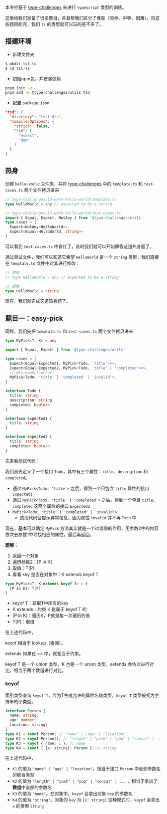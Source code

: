 本专栏基于 [type-challenges](https://github.com/type-challenges/type-challenges) 来进行 `typescript` 类型的训练。

这里给我们准备了很多题目，并且帮我们区分了难度（简单、中等、困难）。将这些题目刷完，我们 `ts` 的类型就可以玩的差不多了。



## 搭建环境

- 新建文件夹

```bash
$ mkdir tsl-ts
$ cd tsl-ts
```

- 初始npm包，并安装依赖

```bash
pnpm init -y
pnpm add -D @type-challenges/utils tsd
```

- 配置 `package.json`

```json
"tsd": {
  "directory": "test-dts",
  "compilerOptions": {
    "strict": false,
    "lib": [
      "esnext",
      "dom"
    ]
  }
}
```



## 热身

创建 `hello-world` 文件夹，并将 [type-challenges](https://github.com/type-challenges/type-challenges) 中的 `template.ts` 和 `test-cases.ts` 两个文件拷贝进来

```ts
// type-challenges\13-warm-hello-world\template.ts
type HelloWorld = any // expected to be a string
```

```ts
// type-challenges\13-warm-hello-world\test-cases.ts
import { Equal, Expect, NotAny } from '@type-challenges/utils'
type cases = [
  Expect<NotAny<HelloWorld>>,
  Expect<Equal<HelloWorld, string>>
]
```

可以看到 `test-cases.ts` 中冒红了，此时我们就可以开始解答这道热身题了。

通过测试文件，我们可以知道它希望 `HelloWorld` 是一个 `string` 类型，我们直接在 `template.ts` 文件中对其进行修改：

```ts
// 题目
// type HelloWorld = any // expected to be a string

// 题解
type HelloWorld = string
```

现在，我们就完成这道热身题了。



## 题目一：easy-pick

同样，我们先把  `template.ts` 和 `test-cases.ts` 两个文件拷贝进来

```ts
type MyPick<T, K> = any
```

```ts
import { Equal, Expect } from '@type-challenges/utils'

type cases = [
  Expect<Equal<Expected1, MyPick<Todo, 'title'>>>,
  Expect<Equal<Expected2, MyPick<Todo, 'title' | 'completed'>>>,
  // @ts-expect-error
  MyPick<Todo, 'title' | 'completed' | 'invalid'>,
]

interface Todo {
  title: string
  description: string
  completed: boolean
}

interface Expected1 {
  title: string
}

interface Expected2 {
  title: string
  completed: boolean
}
```

先来看测试代码：

我们首先定义了一个接口 `Todo`，其中有三个属性：`title`、`description` 和 `completed`。

- 通过 `MyPick<Todo, 'title'>` 之后，得到一个只包含 `title` 属性的接口 `Expected1`
- 通过 `MyPick<Todo, 'title' | 'completed'>` 之后，得到一个包含 `title`、`completed` 这两个属性的接口 `Expected2`
- `MyPick<Todo, 'title' | 'completed' | 'invalid'>`
  - 这段代码会提示异常信息，因为属性 `invalid` 并不再 `Todo` 中 

现在，基本可以确定 `MyPick` 方法其实就是一个过滤器的作用，用参数2中的内容依次去参数1中寻找相应的属性，最后再返回。



**题解：**

1. 返回一个对象
2. 遍历参数2：[P in K]
3. 取值：T[P]
4. 看看 key 是否在对象中：K extends keyof T

```ts
type MyPick<T, K extends keyof T> = {
  [P in K]: T[P]
}
```

- keyof T：获取T中所有的key
- K extends：约束 K 是属于 keyof T 的
- [P in K]：遍历K，P就是每一次遍历的值
- T[P]：取值

在上述代码中，

keyof 相当于 lookup（查阅）。

extends 如果在 <> 中，就相当于约束。

keyof T 是一个 union 类型，K 也是一个 union 类型，extends 会依次进行对比。相当于两个数组进行对比。



### keyof

索引类型查询 `keyof T`，会为T生成允许的属性名称类型。`keyof T` 类型被视为字符串的子类型。

```ts
interface Person {
  name: string;
  age: number;
  location: string;
}
type K1 = keyof Person; // "name" | "age" | "location"
type K2 = keyof Person[]; // "length" | "push" | "pop" | "concat" | ...
type K3 = keyof { name: 1 }; // name
type K4 = keyof { [x: string]: Person }; // string
```

在上述代码中，

- `K1` 的值为 `"name" | "age" | "location"`，相当于接口 `Person` 中全部参数名的联合类型
- `K2` 的值为 `"length" | "push" | "pop" | "concat" | ...` ，相当于拿出了**数组**中全部的参数名
- `K3` 的值为 `"name"`。在对象中，`keyof` 会拿出对象 `key` 的参数名
- `K4` 的值为 `"string"`。对象的 `key` 为 `[x: string]` 这种模式时，`keyof` 会拿出 `x` 的类型 `string`








